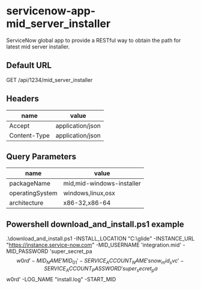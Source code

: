 # servicenow-app-mid_server_installer
ServiceNow global app to provide a RESTful way to obtain the path for latest mid server installer.

## Default URL
GET /api/1234/mid_server_installer

## Headers
| name | value |
|------|-------|
|Accept|application/json|
|Content-Type|application/json|

## Query Parameters
| name | value |
|------|-------|
|packageName|mid,mid-windows-installer|
|operatingSystem|windows,linux,osx|
|architecture|x86-32,x86-64|

## Powershell download_and_install.ps1 example
.\download_and_install.ps1 -INSTALL_LOCATION "C:\glide" -INSTANCE_URL "https://instance.service-now.com" -MID_USERNAME 'integration.mid' -MID_PASSWORD 'super_secret_pa$$w0rd' -MID_NAME 'MID_01' -SERVICE_ACCOUNT_NAME 'snow_mid_svc' -SERVICE_ACCOUNT_PASSWORD 'super_secret_pa$$w0rd' -LOG_NAME "install.log" -START_MID